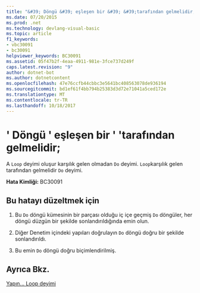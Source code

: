 ```yaml
---
title: "&#39; Döngü &#39; eşleşen bir &#39; &#39;tarafından gelmelidir;"
ms.date: 07/20/2015
ms.prod: .net
ms.technology: devlang-visual-basic
ms.topic: article
f1_keywords:
- vbc30091
- bc30091
helpviewer_keywords: BC30091
ms.assetid: 05f47b2f-4eaa-4911-981e-3fce737d249f
caps.latest.revision: "9"
author: dotnet-bot
ms.author: dotnetcontent
ms.openlocfilehash: 47e76ccfb44cbbc3e5641bc408563078de936194
ms.sourcegitcommit: bd1ef61f4bb794b25383d3d72e71041a5ced172e
ms.translationtype: MT
ms.contentlocale: tr-TR
ms.lasthandoff: 10/18/2017
---
```

# <a name="39loop39-must-be-preceded-by-a-matching-39do39"></a>&#39; Döngü &#39; eşleşen bir &#39; &#39;tarafından gelmelidir;
A `Loop` deyimi oluşur karşılık gelen olmadan `Do` deyimi. `Loop`karşılık gelen tarafından gelmelidir `Do` deyimi.  
  
 **Hata Kimliği:** BC30091  
  
## <a name="to-correct-this-error"></a>Bu hatayı düzeltmek için  
  
1.  Bu `Do` döngü kümesinin bir parçası olduğu iç içe geçmiş `Do` döngüler, her döngü düzgün bir şekilde sonlandırıldığında emin olun.  
  
2.  Diğer Denetim içindeki yapıları doğrulayın `Do` döngü doğru bir şekilde sonlandırıldı.  
  
3.  Bu emin `Do` döngü doğru biçimlendirilmiş.  
  
## <a name="see-also"></a>Ayrıca Bkz.  
 [Yapın... Loop deyimi](../../visual-basic/language-reference/statements/do-loop-statement.md)
